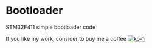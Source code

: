 # Bootloader
STM32F411 simple bootloader code

If you like my work, consider to buy me a coffee [![ko-fi](https://ko-fi.com/img/githubbutton_sm.svg)](https://ko-fi.com/P5P51395E0)

